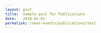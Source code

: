 ```yaml
---
layout: post
title:  Sample post for Publications
date:   2018-01-01
permalink: /news-events/publications/test
---
```

